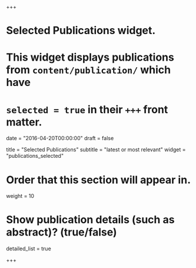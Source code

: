 +++
# Selected Publications widget.
# This widget displays publications from `content/publication/` which have
# `selected = true` in their `+++` front matter.

date = "2016-04-20T00:00:00"
draft = false

title = "Selected Publications"
subtitle = "latest or most relevant"
widget = "publications_selected"

# Order that this section will appear in.
weight = 10

# Show publication details (such as abstract)? (true/false)
detailed_list = true

+++

